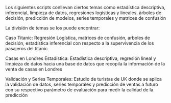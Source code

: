 Los siguientes scripts conllevan ciertos temas como estadística descriptiva, inferencial, limpieza de datos, regresiones logísticas y lineales, árboles de decisión, predicción de modelos, series temporales 
y matrices de confusión 

La división de temas se los puede encontrar:

Caso Titanic: Regresión Logística, matrices de confusión, arboles de decisión, estadística inferencial con respecto a la supervivencia de los pasajeros del titanic

Casas en Londres Estadística: Estadística descriptiva, regresión lineal y limpieza de datos hacia una base de datos que recopila la información de la venta de casas en Londres 

Validación y Series Temporales: Estudio de turistas de UK donde se aplica la validación de datos, series temporales y predicción de ventas a futuro con su respectivo parámetro de evaluación para medir la calidad
de la predicción
